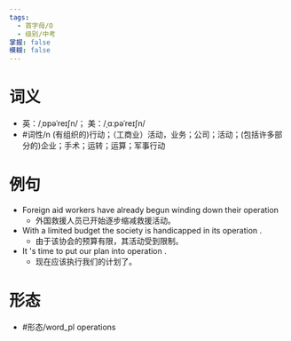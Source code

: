 ```yaml
---
tags:
  - 首字母/O
  - 级别/中考
掌握: false
模糊: false
---
```

# 词义
- 英：/ˌɒpəˈreɪʃn/； 美：/ˌɑːpəˈreɪʃn/
- #词性/n  (有组织的)行动；（工商业）活动，业务；公司；活动；(包括许多部分的)企业；手术；运转；运算；军事行动
# 例句
- Foreign aid workers have already begun winding down their operation
	- 外国救援人员已开始逐步缩减救援活动。
- With a limited budget the society is handicapped in its operation .
	- 由于该协会的预算有限，其活动受到限制。
- It 's time to put our plan into operation .
	- 现在应该执行我们的计划了。
# 形态
- #形态/word_pl operations
